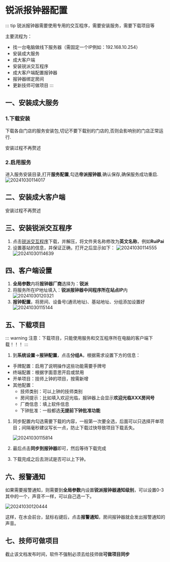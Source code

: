 # 锐派报钟器配置
::: tip
锐派报钟器需要使用专用的交互程序，需要安装服务，需要下载项目等

主要流程为：
+ 找一台电脑做线下服务器（需固定一个IP例如：192.168.10.254）
+ 安装成大服务
+ 成大客户端
+ 安装锐派交互程序
+ 成大客户端配置报钟器
+ 报钟器绑定房间
+ 更新技师可做项目
:::



## 一、安装成大服务
### 1.下载安装
下载各自门店的服务安装包,切记不要下载别的门店的,否则会影响别的门店正常运行.

安装过程不再赘述

### 2.启用服务

进入服务安装目录,打开**服务配置**,勾选**帝派报钟器**,确认保存,确保服务成功重启.
![20241030114017](https://wiki-cdsoft.oss-cn-hangzhou.aliyuncs.com/20241030114017.png)

## 二、安装成大客户端
安装过程不再赘述

## 三、安装锐派交互程序
1. 点击[锐派交互程序](http://60.191.14.154:12345/d/SAAS%E8%BD%AF%E4%BB%B6/%E6%8A%A5%E9%92%9F%E6%96%87%E4%BB%B6/%E9%94%90%E6%B4%BE%E6%8A%A5%E9%92%9F%E5%99%A8/%E9%94%90%E6%B4%BE%E6%9C%8D%E5%8A%A1%E7%AB%AF.zip)下载，并解压，将文件夹名称修改为**英文名称**，例如**RuiPai**
2. 设置基站的信息，并保证正确，打开之后显示如下：
   ![20241030114555](https://wiki-cdsoft.oss-cn-hangzhou.aliyuncs.com/20241030114555.png)
   ![20241030114639](https://wiki-cdsoft.oss-cn-hangzhou.aliyuncs.com/20241030114639.png)


## 四、客户端设置
1. **全局参数**内将**报钟器厂商**选择为：**锐派**
2. 将服务所在IP地址填入：**锐派报钟器中间程序所在站点IP**内
   ![20241030120321](https://wiki-cdsoft.oss-cn-hangzhou.aliyuncs.com/20241030120321.png)
3. **报钟配置**，将房间、设备号(通讯地址)、基站地址、分组添加设置好
![20241030115144](https://wiki-cdsoft.oss-cn-hangzhou.aliyuncs.com/20241030115144.png)
## 五、下载项目
::: warning
注意：下载项目，只能使用服务和交互程序所在电脑的客户端下载！！！
:::

1. 到**系统设置**->**报钟配置**，点击**分组A**，根据需求设置下方的信息：
+ 手牌配置：启用了说明操作这些功能需要手牌号
+ 终端配置：根据字面意思开启或禁用
+ 开单项目：技师上钟的项目，按需新增
+ 其他配置：
  + 技师类别：可以上钟的技师类别
  + 房间提示：比如填入欢迎光临，报钟器上会显示**欢迎光临XXX房间号**
  + 厂商信息：填上软件信息
  + 下钟批准：一般都选**无提前下钟批准功能**
1. 同步配置内勾选需要下载的内容，一般第一次要全选，后面可以只选择开单项目；间隔毫秒建议写长一点，防止下载过快导致项目下载丢失。

   ![20241030115814](https://wiki-cdsoft.oss-cn-hangzhou.aliyuncs.com/20241030115814.png)
2. 最后点击**同步到报钟器**即可，然后等待下载完成
3. 下载完成之后去测试是否可以上下钟。

## 六、报警通知
如果需要报警通知，则需要到**全局参数**内设置**锐派报钟器通知级别**，可以设置0-3其中的一个，声音不一样，可以自己选一下。

![20241030120444](https://wiki-cdsoft.oss-cn-hangzhou.aliyuncs.com/20241030120444.png)

这样，在水会前台，鼠标右键后，点击**报警通知**，房间报钟器就会发出报警通知的声音。

## 七、技师可做项目
截止该文档发布时间，软件不强制必须去给技师做**可做项目同步**